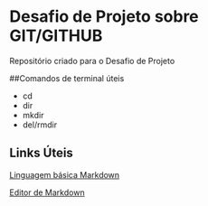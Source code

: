 # Desafio de Projeto sobre GIT/GITHUB
Repositório criado para o Desafio de Projeto

##Comandos de terminal úteis
- cd
- dir
- mkdir
- del/rmdir

## Links Úteis

[Linguagem básica Markdown](https://www.markdownguide.org/)

[Editor de Markdown](https://stackedit.io/)
